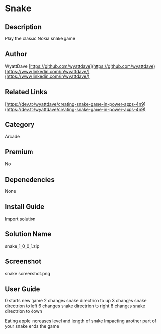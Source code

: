 # Snake

## Description
Play the classic Nokia snake game

## Author
WyattDave
[https://github.com/wyattdave](https://github.com/wyattdave)
[https://www.linkedin.com/in/wyattdave/](https://www.linkedin.com/in/wyattdave/)


## Related Links
[https://dev.to/wyattdave/creating-snake-game-in-power-apps-4n9](https://dev.to/wyattdave/creating-snake-game-in-power-apps-4n9)

## Category
Arcade

## Premium
No

## Depenedencies
None

## Install Guide
Import solution

## Solution Name
snake_1_0_0_1.zip

## Screenshot
snake screenshot.png

## User Guide
0 starts new game
2 changes snake directrion to up
3 changes snake directrion to left
6 changes snake directrion to right
8 changes snake directrion to down

Eating apple increases level and length of snake
Impacting another part of your snake ends the game
